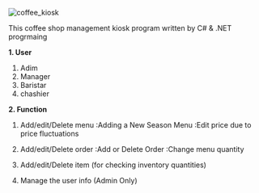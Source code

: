 ![coffee_kiosk](https://github.com/coding-MJ-dev/CoffeKiosk/assets/47417320/5e7b3f84-fa3c-4658-98ba-89f551fd1aff)

This coffee shop management kiosk program written by C# & .NET progrmaing

**1. User**
1) Adim
2) Manager
3) Baristar
4) chashier

**2. Function**
1) Add/edit/Delete menu
   :Adding a New Season Menu
   :Edit price due to price fluctuations
   
2) Add/edit/Delete order
   :Add or Delete Order
   :Change menu quantity
   
3) Add/edit/Delete item (for checking inventory quantities)
   
4) Manage the user info (Admin Only)
